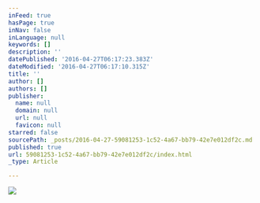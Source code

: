 ```yaml
---
inFeed: true
hasPage: true
inNav: false
inLanguage: null
keywords: []
description: ''
datePublished: '2016-04-27T06:17:23.383Z'
dateModified: '2016-04-27T06:17:10.315Z'
title: ''
author: []
authors: []
publisher:
  name: null
  domain: null
  url: null
  favicon: null
starred: false
sourcePath: _posts/2016-04-27-59081253-1c52-4a67-bb79-42e7e012df2c.md
published: true
url: 59081253-1c52-4a67-bb79-42e7e012df2c/index.html
_type: Article

---
```

![](https://the-grid-user-content.s3-us-west-2.amazonaws.com/fed2d949-0421-4b87-a3aa-9fc9fda4bc16.jpg)